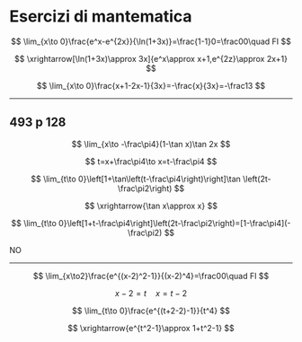 # Esercizi di mantematica

$$
\lim_{x\to 0}\frac{e^x-e^{2x}}{\ln(1+3x)}=\frac{1-1}0=\frac00\quad FI
$$

$$
\xrightarrow[\ln(1+3x)\approx 3x]{e^x\approx x+1,e^{2z}\approx 2x+1}
$$

$$
\lim_{x\to 0}\frac{x+1-2x-1}{3x}=-\frac{x}{3x}=-\frac13
$$

---
## 493 p 128
$$
\lim_{x\to -\frac\pi4}(1-\tan x)\tan 2x
$$

$$
t=x+\frac\pi4\to x=t-\frac\pi4
$$

$$
\lim_{t\to 0}\left[1+\tan\left(t-\frac\pi4\right)\right]\tan \left(2t-\frac\pi2\right)
$$

$$
\xrightarrow{\tan x\approx x}
$$


$$
\lim_{t\to 0}\left[1+t-\frac\pi4\right]\left(2t-\frac\pi2\right)=[1-\frac\pi4](-\frac\pi2)
$$

NO


---


$$
\lim_{x\to2}\frac{e^{(x-2)^2-1}}{(x-2)^4}=\frac00\quad FI
$$

$$
x-2=t\quad x=t-2
$$


$$
\lim_{t\to 0}\frac{e^{(t+2-2)-1}}{t^4}
$$

$$
$$

$$
\xrightarrow{e^{t^2-1}\approx 1+t^2-1}
$$

<!--stackedit_data:
eyJoaXN0b3J5IjpbLTE1MzU2NjM0OTNdfQ==
-->